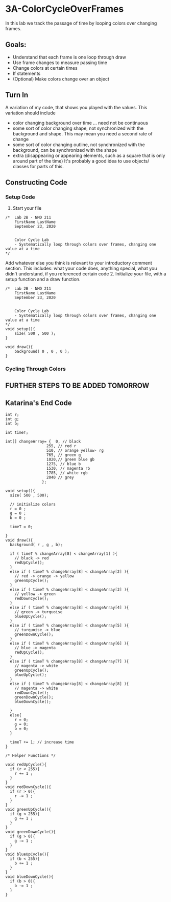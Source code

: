 # 3A-ColorCycleOverFrames
In this lab we track the passage of time by looping colors over changing frames.

## Goals:
- Understand that each frame is one loop through draw
- Use frame changes to measure passing time
- Change colors at certain times
- If statements
- (Optional) Make colors change over an object

## Turn In
A variation of my code, that shows you played with the values. This variation should include
- color changing background over time ... need not be continuous
- some sort of color changing shape, not synchronized with the background and shape. This may mean you need a second rate of change
- some sort of color changing outline, not synchronized with the background, can be synchronized with the shape
- extra (disappearing or appearing elements, such as a square that is only around part of the time)
It's probably a good idea to use objects/ classes for parts of this.
## Constructing Code
### Setup Code
1. Start your file
```processing
/*  Lab 2B - NMD 211
    FirstName LastName
    September 23, 2020
    
    
    Color Cycle Lab
    - Systematically loop through colors over frames, changing one value at a time
*/
```
Add whatever else you think is relevant to your introductory comment section.
This includes: what your code does, anything special, what you didn't understand, if you referenced certain code
2. Initialize your file, with a setup function and a draw function.
``` processing
/*  Lab 2B - NMD 211
    FirstName LastName
    September 23, 2020
    
    
    Color Cycle Lab
    - Systematically loop through colors over frames, changing one value at a time
*/
void setup(){
    size( 500 , 500 );
}

void draw(){
    background( 0 , 0 , 0 );
}
```
### Cycling Through Colors
## FURTHER STEPS TO BE ADDED TOMORROW
## Katarina's End Code
```processing
int r;
int g;
int b;

int timeT;

int[] changeArray= {  0, // black 
                  255, // red r
                  510, // orange yellow- rg
                  765, // green g
                  1020,// green blue gb
                  1275, // blue b
                  1530, // magenta rb
                  1785, // white rgb
                  2040 // grey
                };

void setup(){
  size( 500 , 500);
  
  // initialize colors
  r = 0 ;
  g = 0 ;
  b = 0 ;
  
  timeT = 0;
  
}
void draw(){
  background( r , g , b);
  
  if ( timeT % changeArray[8] < changeArray[1] ){
    // black -> red
    redUpCycle();
  }
  else if ( timeT % changeArray[8] < changeArray[2] ){
    // red -> orange -> yellow
    greenUpCycle();
  }
  else if ( timeT % changeArray[8] < changeArray[3] ){
    // yellow -> green
    redDownCycle();
  }
  else if ( timeT % changeArray[8] < changeArray[4] ){
    // green -> turquoise
    blueUpCycle();
  }
  else if ( timeT % changeArray[8] < changeArray[5] ){
    // turquoise -> blue
    greenDownCycle();
  }
  else if ( timeT % changeArray[8] < changeArray[6] ){
    // blue -> magenta
    redUpCycle();
  }
  else if ( timeT % changeArray[8] < changeArray[7] ){
    // magenta -> white
    greenUpCycle();
    blueUpCycle();
  }
  else if ( timeT % changeArray[8] < changeArray[8] ){
    // magenta -> white
    redDownCycle();
    greenDownCycle();
    blueDownCycle();

  }
  else{
    r = 0;
    g = 0;
    b = 0;
  }
  
  timeT += 1; // increase time
}

/* Helper Functions */

void redUpCycle(){
  if (r < 255){
    r += 1 ;
  }
}
void redDownCycle(){
  if (r > 0){
    r -= 1 ;
  }
}
void greenUpCycle(){
  if (g < 255){
    g += 1 ;
  }
}
void greenDownCycle(){
  if (g > 0){
    g -= 1 ;
  }
}
void blueUpCycle(){
  if (b < 255){
    b += 1 ;
  }
}
void blueDownCycle(){
  if (b > 0){
    b -= 1 ;
  }
}
```


